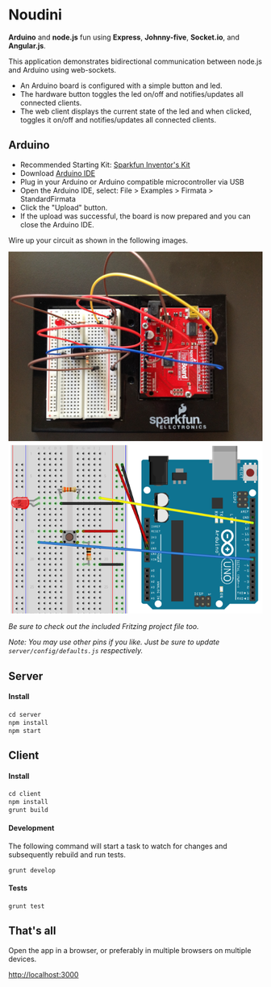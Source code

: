 # Noudini

__Arduino__ and __node.js__ fun using __Express__, __Johnny-five__, __Socket.io__, and __Angular.js__.

This application demonstrates bidirectional communication between node.js and
Arduino using web-sockets.

* An Arduino board is configured with a simple button and led.
* The hardware button toggles the led on/off and notifies/updates all connected
clients.
* The web client displays the current state of the led and when clicked,
toggles it on/off and notifies/updates all connected clients.

## Arduino

* Recommended Starting Kit: [Sparkfun Inventor's Kit](https://www.sparkfun.com/products/12001)
* Download [Arduino IDE](http://arduino.cc/en/main/software)
* Plug in your Arduino or Arduino compatible microcontroller via USB
* Open the Arduino IDE, select: File > Examples > Firmata > StandardFirmata
* Click the "Upload" button.
* If the upload was successful, the board is now prepared and you can close the Arduino IDE.

Wire up your circuit as shown in the following images.

![photo](https://raw.githubusercontent.com/brentertz/noudini/angular/arduino/photo.jpg)
![breadboard](https://raw.githubusercontent.com/brentertz/noudini/angular/arduino/breadboard.png)

_Be sure to check out the included Fritzing project file too._

_Note: You may use other pins if you like.  Just be sure to update
`server/config/defaults.js` respectively._

## Server

#### Install
```
cd server
npm install
npm start
```

## Client

#### Install

```
cd client
npm install
grunt build
```

#### Development

The following command will start a task to watch for changes and subsequently rebuild and run tests.

```
grunt develop
```

#### Tests

```
grunt test
```

## That's all

Open the app in a browser, or preferably in multiple browsers on multiple devices.

[http://localhost:3000](http://localhost:3000)
